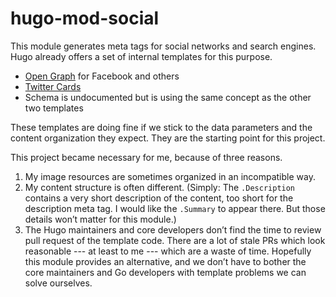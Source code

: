 # hugo-mod-social

This module generates meta tags for social networks and search engines. Hugo already offers a set of internal templates for this purpose.
- [Open Graph](https://gohugo.io/templates/internal/#open-graph) for Facebook and others
- [Twitter Cards](https://gohugo.io/templates/internal/#twitter-cards)
- Schema is undocumented but is using the same concept as the other two templates

These templates are doing fine if we stick to the data parameters and the content organization they expect. They are the starting point for this project.

This project became necessary for me, because of three reasons.
1. My image resources are sometimes organized in an incompatible way.
2. My content structure is often different. (Simply: The `.Description` contains a very short description of the content, too short for the description meta tag. I would like the `.Summary` to appear there. But those details won’t matter for this module.) 
3. The Hugo maintainers and core developers don’t find the time to review pull request of the template code. There are a lot of stale PRs which look reasonable --- at least to me --- which are a waste of time. Hopefully this module provides an alternative, and we don’t have to bother the core maintainers and Go developers with template problems we can solve ourselves.
